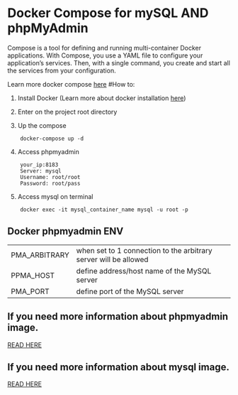 # Docker Compose for mySQL AND phpMyAdmin

Compose is a tool for defining and running multi-container Docker applications. With Compose, you use a YAML file to configure your application’s services. Then, with a single command, you create and start all the services from your configuration. 

Learn more docker compose <a href="https://docs.docker.com/compose/overview/" target="_blank">here</a>
#How to:

1. Install Docker (Learn more about docker installation <a href="https://docs.docker.com/install/" target="_blank">here</a>)

2. Enter on the project root directory 

3.  Up the compose
```
    docker-compose up -d
```
4. Access phpmyadmin
```
    your_ip:8183
    Server: mysql
    Username: root/root
    Password: root/pass
```
5. Access mysql on terminal
```
    docker exec -it mysql_container_name mysql -u root -p
```

## Docker phpmyadmin ENV
<table>
<tr>
<td>PMA_ARBITRARY </td>
<td>when set to 1 connection to the arbitrary server will be allowed</td>
</tr>
<tr>
<td>PPMA_HOST </td>
<td>define address/host name of the MySQL server</td>
</tr>
<tr>
<td>PMA_PORT </td>
<td> define port of the MySQL server</td>
</tr>
</table>

## If you need more information about phpmyadmin image.
<a href="https://hub.docker.com/r/phpmyadmin/phpmyadmin/" target="_blank">READ HERE</a>

## If you need more information about mysql image.
<a href="https://hub.docker.com/_/mysql/" target="_blank">READ HERE</a>
